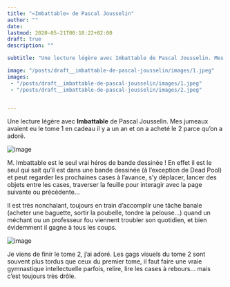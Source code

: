 ```yaml
---
title: "«Imbattable» de Pascal Jousselin"
author: ""
date: 
lastmod: 2020-05-21T00:18:22+02:00
draft: true
description: ""

subtitle: "Une lecture légère avec Imbattable de Pascal Jousselin. Mes jumeaux avaient eu le tome 1 en cadeau il y a un an et on a acheté le 2 parce…"

image: "/posts/draft__imbattable-de-pascal-jousselin/images/1.jpeg" 
images:
 - "/posts/draft__imbattable-de-pascal-jousselin/images/1.jpeg"
 - "/posts/draft__imbattable-de-pascal-jousselin/images/2.jpeg"


---
```


Une lecture légère avec **Imbattable** de Pascal Jousselin. Mes jumeaux avaient eu le tome 1 en cadeau il y a un an et on a acheté le 2 parce qu’on a adoré.




![image](/posts/draft__imbattable-de-pascal-jousselin/images/1.jpeg#layoutTextWidth)



M. Imbattable est le seul vrai héros de bande dessinée ! En effet il est le seul qui sait qu’il est dans une bande dessinée (à l’exception de Dead Pool) et peut regarder les prochaines cases à l’avance, s’y déplacer, lancer des objets entre les cases, traverser la feuille pour interagir avec la page suivante ou précédente…

Il est très nonchalant, toujours en train d’accomplir une tâche banale (acheter une baguette, sortir la poubelle, tondre la pelouse…) quand un méchant ou un professeur fou viennent troubler son quotidien, et bien évidemment il gagne à tous les coups.




![image](/posts/draft__imbattable-de-pascal-jousselin/images/2.jpeg#layoutTextWidth)



Je viens de finir le tome 2, j’ai adoré. Les gags visuels du tome 2 sont souvent plus tordus que ceux du premier tome, il faut faire une vraie gymnastique intellectuelle parfois, relire, lire les cases à rebours… mais c’est toujours très drôle.
